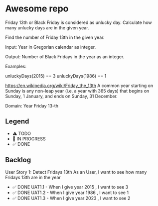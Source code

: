 # Awesome repo

Friday 13th or Black Friday is considered as unlucky day. Calculate how many unlucky days are in the given year.

Find the number of Friday 13th in the given year.

Input: Year in Gregorian calendar as integer.

Output: Number of Black Fridays in the year as an integer.

Examples:

unluckyDays(2015) == 3
unluckyDays(1986) == 1

https://en.wikipedia.org/wiki/Friday_the_13th
A common year starting on Sunday is any non-leap year (i.e. a year with 365 days) that begins on Sunday, 1 January, and ends on Sunday, 31 December. 

Domain:
Year
Friday
13-th

## Legend
- ⚠ TODO
- 🚧 IN PROGRESS
- ✅ DONE

## Backlog

User Story 1: Detect Fridays 13th
As an User, I want to see how many Fridays 13th are in the year 

- ✅ DONE UAT1.1 - When I give year 2015 , I want to see 3 
- ✅ DONE UAT1.2 - When I give year 1986 , I want to see 1
- ✅ DONE UAT1.3 - When I give year 2023 , I want to see 2